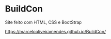 # BuildCon

Site feito com HTML, CSS e BootStrap

https://marcelooliveiramendes.github.io/BuildCon/
